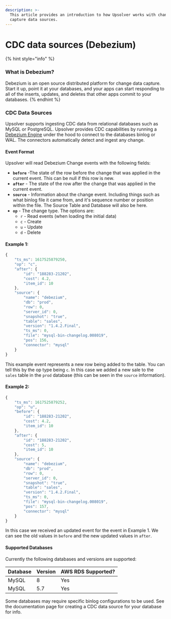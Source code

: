 ```yaml
---
description: >-
  This article provides an introduction to how Upsolver works with change data
  capture data sources.
---
```


# CDC data sources \(Debezium\)

{% hint style="info" %}
### **What is Debezium?**

Debezium is an open source distributed platform for change data capture. Start it up, point it at your databases, and your apps can start responding to all of the inserts, updates, and deletes that other apps commit to your databases.
{% endhint %}

### CDC Data Sources

Upsolver supports ingesting CDC data from relational databases such as MySQL or PostgreSQL. Upsolver provides CDC capabilities by running a [Debezium Engine](https://debezium.io/documentation/reference/development/engine.html) under the hood to connect to the databases binlog or WAL. The connectors automatically detect and ingest any change.

#### Event Format

Upsolver will read Debezium Change events with the following fields:

* **`before`** -The state of the row before the change that was applied in the current event. This can be null if this row is new.
* **`after`** - The state of the row after the change that was applied in the current event.
* **`source`** - Information about the change event. Including things such as what binlog file it came from, and it's sequence number or position within the file. The Source Table and Database will also be here.
* **`op`** - The change type. The options are:
  * `r` - Read events \(when loading the initial data\)
  * `c` - Create
  * `u` - Update
  * `d` - Delete

#### Example 1:

```javascript
{
    "ts_ms": 1617525879250,
    "op": "c",
    "after": {
        "id": "188283-21202",
        "cost": 4.2,
        "item_id": 10
    },
    "source": {
        "name": "debezium",
        "db": "prod",
        "row": 0,
        "server_id": 0,
        "snapshot": "true",
        "table": "sales",
        "version": "1.4.2.Final",
        "ts_ms": 0,
        "file": "mysql-bin-changelog.008019",
        "pos": 156,
        "connector": "mysql"
    }
}
```

This example event represents a new row being added to the table. You can tell this by the op type being `c`. In this case we added a new sale to the `sales` table in the `prod` database \(this can be seen in the `source` information\).

#### Example 2:

```javascript
{
    "ts_ms": 1617525879252,
    "op": "u",
    "before": {
        "id": "188283-21202",
        "cost": 4.2,
        "item_id": 10
    },
    "after": {
        "id": "188283-21202",
        "cost": 5,
        "item_id": 10
    },
    "source": {
        "name": "debezium",
        "db": "prod",
        "row": 0,
        "server_id": 0,
        "snapshot": "true",
        "table": "sales",
        "version": "1.4.2.Final",
        "ts_ms": 0,
        "file": "mysql-bin-changelog.008019",
        "pos": 157,
        "connector": "mysql"
    }
}
```

In this case we received an updated event for the event in Example 1. We can see the old values in `before` and the new updated values in `after`.

#### Supported Databases

Currently the following databases and versions are supported:

| Database | Version | AWS RDS Supported? |
| :--- | :--- | :--- |
| MySQL | 8 | Yes |
| MySQL | 5.7 | Yes |

Some databases may require specific binlog configurations to be used. See the documentation page for creating a CDC data source for your database for info.

